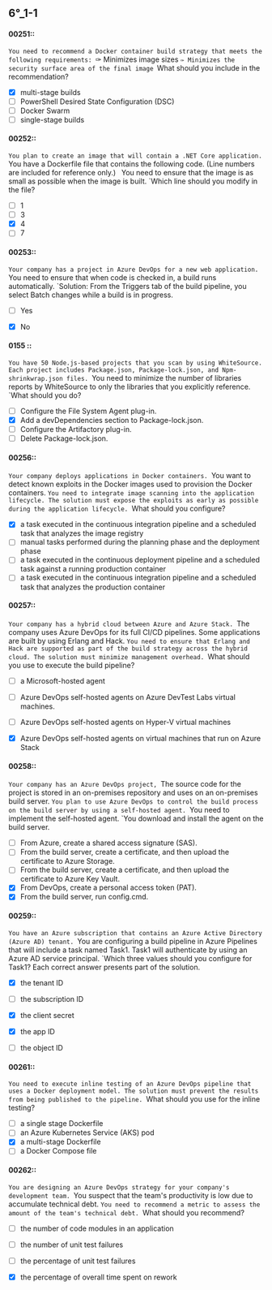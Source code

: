 ##   6°_1-1


#### 00251::
`You need to recommend a Docker container build strategy that meets the following requirements:
`✑ Minimizes image sizes
`✑ Minimizes the security surface area of the final image
`What should you include in the recommendation?

- [x] multi-stage builds
- [ ] PowerShell Desired State Configuration (DSC)
- [ ] Docker Swarm
- [ ] single-stage builds

#### 00252::
`You plan to create an image that will contain a .NET Core application.
`You have a Dockerfile file that contains the following code. (Line numbers are included for reference only.)
`
`You need to ensure that the image is as small as possible when the image is built.
`Which line should you modify in the file?

- [ ] 1
- [ ] 3
- [x] 4
- [ ] 7

#### 00253::
`Your company has a project in Azure DevOps for a new web application.
`You need to ensure that when code is checked in, a build runs automatically.
`Solution: From the Triggers tab of the build pipeline, you select Batch changes while a build is in progress.

- [ ] Yes
- [x] No



#### 0155 ::
`You have 50 Node.js-based projects that you scan by using WhiteSource. Each project includes Package.json, Package-lock.json, and Npm-shrinkwrap.json files.
`You need to minimize the number of libraries reports by WhiteSource to only the libraries that you explicitly reference.
`What should you do?

- [ ] Configure the File System Agent plug-in.
- [x] Add a devDependencies section to Package-lock.json.
- [ ] Configure the Artifactory plug-in.
- [ ] Delete Package-lock.json.

#### 00256::
`Your company deploys applications in Docker containers.
`You want to detect known exploits in the Docker images used to provision the Docker containers.
`You need to integrate image scanning into the application lifecycle. The solution must expose the exploits as early as possible during the application lifecycle.
`What should you configure?

- [x] a task executed in the continuous integration pipeline and a scheduled task that analyzes the image registry
- [ ] manual tasks performed during the planning phase and the deployment phase
- [ ] a task executed in the continuous deployment pipeline and a scheduled task against a running production container
- [ ] a task executed in the continuous integration pipeline and a scheduled task that analyzes the production container

#### 00257::
`Your company has a hybrid cloud between Azure and Azure Stack.
`The company uses Azure DevOps for its full CI/CD pipelines. Some applications are built by using Erlang and Hack.
`You need to ensure that Erlang and Hack are supported as part of the build strategy across the hybrid cloud. The solution must minimize management overhead.
`What should you use to execute the build pipeline?


- [ ] a Microsoft-hosted agent
- [ ] Azure DevOps self-hosted agents on Azure DevTest Labs virtual machines.
- [ ] Azure DevOps self-hosted agents on Hyper-V virtual machines
- [x] Azure DevOps self-hosted agents on virtual machines that run on Azure Stack


#### 00258::
`Your company has an Azure DevOps project,
`The source code for the project is stored in an on-premises repository and uses on an on-premises build server.
`You plan to use Azure DevOps to control the build process on the build server by using a self-hosted agent.
`You need to implement the self-hosted agent.
`You download and install the agent on the build server.

- [ ] From Azure, create a shared access signature (SAS).
- [ ] From the build server, create a certificate, and then upload the certificate to Azure Storage.
- [ ] From the build server, create a certificate, and then upload the certificate to Azure Key Vault.
- [x] From DevOps, create a personal access token (PAT).
- [x] From the build server, run config.cmd.

#### 00259::
`You have an Azure subscription that contains an Azure Active Directory (Azure AD) tenant.
`You are configuring a build pipeline in Azure Pipelines that will include a task named Task1. Task1 will authenticate by using an Azure AD service principal.
`Which three values should you configure for Task1? Each correct answer presents part of the solution.

- [x] the tenant ID
- [ ] the subscription ID
- [x] the client secret
- [x] the app ID
- [ ] the object ID


#### 00261::
`You need to execute inline testing of an Azure DevOps pipeline that uses a Docker deployment model. The solution must prevent the results from being published to the pipeline.
`What should you use for the inline testing?

- [ ] a single stage Dockerfile
- [ ] an Azure Kubernetes Service (AKS) pod
- [x] a multi-stage Dockerfile
- [ ] a Docker Compose file

#### 00262::
`You are designing an Azure DevOps strategy for your company's development team.
`You suspect that the team's productivity is low due to accumulate technical debt.
`You need to recommend a metric to assess the amount of the team's technical debt.
`What should you recommend?

- [ ] the number of code modules in an application
- [ ] the number of unit test failures
- [ ] the percentage of unit test failures
- [x] the percentage of overall time spent on rework




